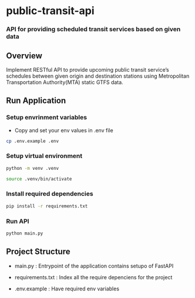 # public-transit-api

### API for providing scheduled transit services based on given data

## Overview
Implement RESTful API to provide upcoming public transit service’s schedules between given origin and destination stations using Metropolitan Transportation Authority(MTA) static GTFS data.

## Run Application

### Setup envrinment variables

- Copy and set your env values in .env file


```sh
cp .env.example .env
```

### Setup virtual environment

```sh
python -m venv .venv

source .venv/bin/activate
```

### Install required dependencies

```sh
pip install -r requirements.txt
```

### Run API

```sh
python main.py
```

## Project Structure

- main.py : Entrypoint of the application contains setupo of FastAPI

- requirements.txt : Index all the require depenciens for the project

- .env.example : Have required env variables
